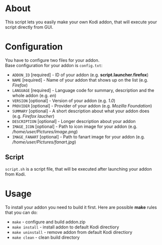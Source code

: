 # About
This script lets you easily make your own Kodi addon, that will execute your script directly from GUI.
# Configuration
You have to configure two files for your addon.\
Base configuration for your addon is `config.txt`:
- `ADDON_ID` [required] - ID of your addon (e.g. **script.launcher.firefox**)
- `NAME` [required] - Name of your addon that shows up on the list (e.g. *Firefox*)
- `LANGUAGE` [required] - Language code for summary, description and the whole addon (e.g. *en*)
- `VERSION` [optional] - Version of your addon (e.g. *1.0*)
- `PROVIDER` [optional] - Provider of your addon (e.g. *Mozilla Foundation*)
- `SUMMARY` [optional] - A short description about what your addon does (e.g. *Firefox laucher*)
- `DESCRIPTION` [optional] - Longer description about your addon
- `IMAGE_ICON` [optional] - Path to icon image for your addon (e.g. */home/user/Pictures/image.png*)
- `IMAGE_FANART` [optional] - Path to fanart image for your addon (e.g. */home/user/Pictures/fanart.jpg*)
## Script
`script.sh` is a script file, that will be executed after launching your addon from Kodi.
# Usage
To install your addon you need to build it first. Here are possible **make** rules that you can do:
- `make` - configure and build addon.zip
- `make install` - install addon to default Kodi directiory
- `make uninstall` - remove addon from default Kodi directiory
- `make clean` - clean build directory
